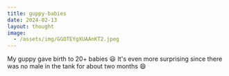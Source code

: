 ```yaml
---
title: guppy-babies
date: 2024-02-13
layout: thought
image:
  - /assets/img/GGOTEYgXUAAnKT2.jpeg
---
```

My guppy gave birth to 20+ babies 😃 It's even more surprising since there was no male in the tank for about two months 😄